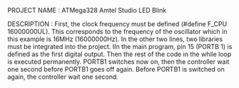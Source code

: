 PROJECT NAME : ATMega328 Amtel Studio LED Blink

DESCRIPTION : First, the clock frequency must be defined (#define F_CPU 16000000UL). This corresponds to the frequency of the oscillator which in this example is 16MHz (16000000Hz). In the other two lines, two libraries must be integrated into the project. IIn the main program, pin 15 (PORTB 1) is defined as the first digital output. Then the rest of the code in the while loop is executed permanently. PORTB1 switches now on, then the controller wait one second before PORTB1 goes off again. Before PORTB1 is switched on again, the controller wait one second.
